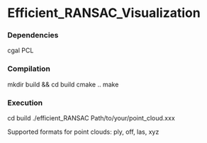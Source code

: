 # Efficient_RANSAC_Visualization


### Dependencies 
  
  cgal
  PCL

### Compilation
  
  mkdir build && cd build
  cmake ..
  make
  
### Execution

  cd build
  ./efficient_RANSAC Path/to/your/point_cloud.xxx
  
Supported formats for point clouds: ply, off, las, xyz
